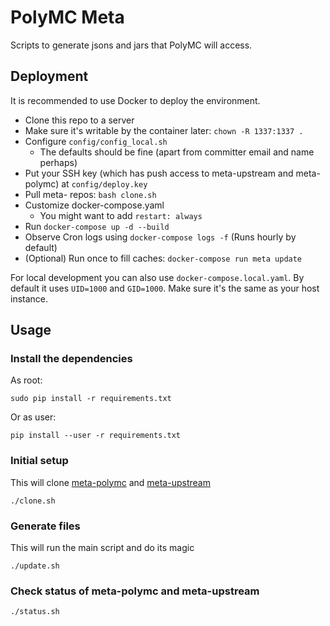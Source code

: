 # PolyMC Meta
Scripts to generate jsons and jars that PolyMC will access.

## Deployment
It is recommended to use Docker to deploy the environment.

- Clone this repo to a server
- Make sure it's writable by the container later: `chown -R 1337:1337 .`
- Configure `config/config_local.sh`
  - The defaults should be fine (apart from committer email and name perhaps)
- Put your SSH key (which has push access to meta-upstream and meta-polymc) at `config/deploy.key`
- Pull meta- repos: `bash clone.sh`
- Customize docker-compose.yaml
  - You might want to add `restart: always`
- Run `docker-compose up -d --build`
- Observe Cron logs using `docker-compose logs -f` (Runs hourly by default)
- (Optional) Run once to fill caches: `docker-compose run meta update`

For local development you can also use `docker-compose.local.yaml`. By default it uses `UID=1000` and `GID=1000`.
Make sure it's the same as your host instance.

## Usage

### Install the dependencies

As root:
```
sudo pip install -r requirements.txt
```

Or as user:
```
pip install --user -r requirements.txt
```

### Initial setup
This will clone [meta-polymc](https://github.com/PolyMC/meta-polymc) and [meta-upstream](https://github.com/PolyMC/meta-upstream)

```
./clone.sh
```

### Generate files
This will run the main script and do its magic

```
./update.sh
```

### Check status of meta-polymc and meta-upstream

```
./status.sh
```
